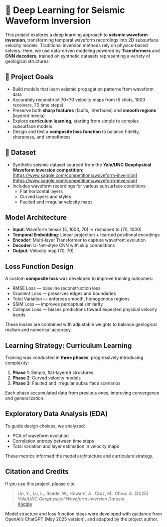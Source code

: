 # 🧠 Deep Learning for Seismic Waveform Inversion

This project explores a deep learning approach to **seismic waveform inversion**, transforming temporal waveform recordings into 2D subsurface velocity models. Traditional inversion methods rely on physics-based solvers. Here, we use data-driven modeling powered by **Transformers** and **CNN decoders**, trained on synthetic datasets representing a variety of geological structures.

## 📌 Project Goals

- Build models that learn seismic propagation patterns from waveform data
- Accurately reconstruct 70×70 velocity maps from (5 shots, 1000 receivers, 70 time steps)
- Preserve both **sharp features** (faults, interfaces) and **smooth regions** (layered media)
- Explore **curriculum learning**, starting from simple to complex subsurface models
- Design and test a **composite loss function** to balance fidelity, sharpness, and smoothness

## 📁 Dataset

- Synthetic seismic dataset sourced from the **Yale/UNC Geophysical Waveform Inversion competition**:  
  [https://www.kaggle.com/competitions/waveform-inversion](https://www.kaggle.com/competitions/waveform-inversion)
- Includes waveform recordings for various subsurface conditions:
  - Flat horizontal layers
  - Curved layers and styles
  - Faulted and irregular velocity maps

## Model Architecture

- **Input**: Waveform tensor (5, 1000, 70) → reshaped to (70, 1000)
- **Temporal Embedding**: Linear projection + learned positional encodings
- **Encoder**: Multi-layer Transformer to capture wavefront evolution
- **Decoder**: U-Net–style CNN with skip connections
- **Output**: Velocity map (70, 70)

## Loss Function Design

A custom **composite loss** was developed to improve training outcomes:

- RMSE Loss — baseline reconstruction loss
- Gradient Loss — preserves edges and boundaries
- Total Variation — enforces smooth, homogenous regions
- SSIM Loss — improves perceptual similarity
- Collapse Loss — biases predictions toward expected physical velocity bands

These losses are combined with adjustable weights to balance geological realism and numerical accuracy.

## Learning Strategy: Curriculum Learning

Training was conducted in **three phases**, progressively introducing complexity:

1. **Phase 1**: Simple, flat-layered structures
2. **Phase 2**: Curved velocity models
3. **Phase 3**: Faulted and irregular subsurface scenarios

Each phase accumulated data from previous ones, improving convergence and generalization.

## Exploratory Data Analysis (EDA)

To guide design choices, we analyzed:
- PCA of waveform evolution
- Correlation entropy between time steps
- Total variation and layer estimation in velocity maps

These metrics informed the model architecture and curriculum strategy.


## Citation and Credits

If you use this project, please cite:

> Lin, Y., Lu, L., Reade, W., Howard, A., Cruz, M., Chow, A. (2025).  
> *Yale/UNC Geophysical Waveform Inversion Dataset.*  
> [Kaggle](https://www.kaggle.com/competitions/waveform-inversion)

Model structure and loss function ideas were developed with guidance from OpenAI’s ChatGPT (May 2025 version), and adapted by the project author.
